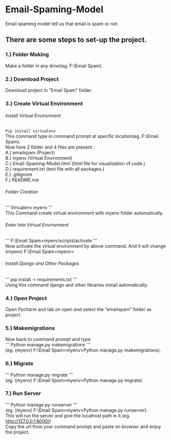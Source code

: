 # Email-Spaming-Model
Email spaming model tell us that email is spam or not.

## There are some steps to set-up the project.

### 1.) Folder Making
Make a folder in any drive(eg. F:\Email Spam).

### 2.) Download Project
Download project in "Email Spam" folder.

### 3.) Create Virtual Environment
###### Install Virtual Environment
```Pip install virtualenv```<br/>
This command type in command prompt at specific location(eg. F:\Email Spam).<br/>
Now here 2 folder and 4 files are present : <br/>
A.) emailspam (Project)<br/>
B.) myenv (Virtual Environment)<br/>
C.) Email-Spaming-Model.html (html file for visualization of code.)<br/>
D.) requirement.txt (text file with all packages.)<br/>
E.) .gitignore<br/>
F.) README.md <br/>

###### Folder Creation
'''
Virtualenv myenv 
'''<br/>
This Command create virtual environment with myenv folder automatically.<br/>

###### Enter Into Virtual Environment
'''
F:\Email Spam>myenv\scripts\activate 
'''<br/>
Now activate the virtual environment by above command. And it will change<br/>
(myenv) F:\Email Spam>myenv>

###### Install Django and Other Packages<br/>
'''
pip install -r requirements.txt 
'''<br/>
Using this command django and other libraries install automatically.<br/>

### 4.) Open Project
Open Pycharm and tab on open and select the "emailspam" folder as project.

### 5.) Makemigrations
Now back to command prompt and type <br/>
'''
Python manage.py makemigrations
'''<br/>
(eg. (myenv) F:\Email Spam>myenv>Python manage.py makemigrations).

### 6.) Migrate
'''
Python manage.py migrate 
'''<br/>
(eg. (myenv) F:\Email Spam>myenv>Python manage.py migrate).

### 7.) Run Server
'''
Python manage.py runserver 
'''<br/>
(eg. (myenv) F:\Email Spam>myenv>Python manage.py runserver).<br/>
This will run the server and give the localhost path in it.(eg. http://127.0.0.1:8000/)<br/>
Copy the url from your command prompt and paste on browser and enjoy the project.
